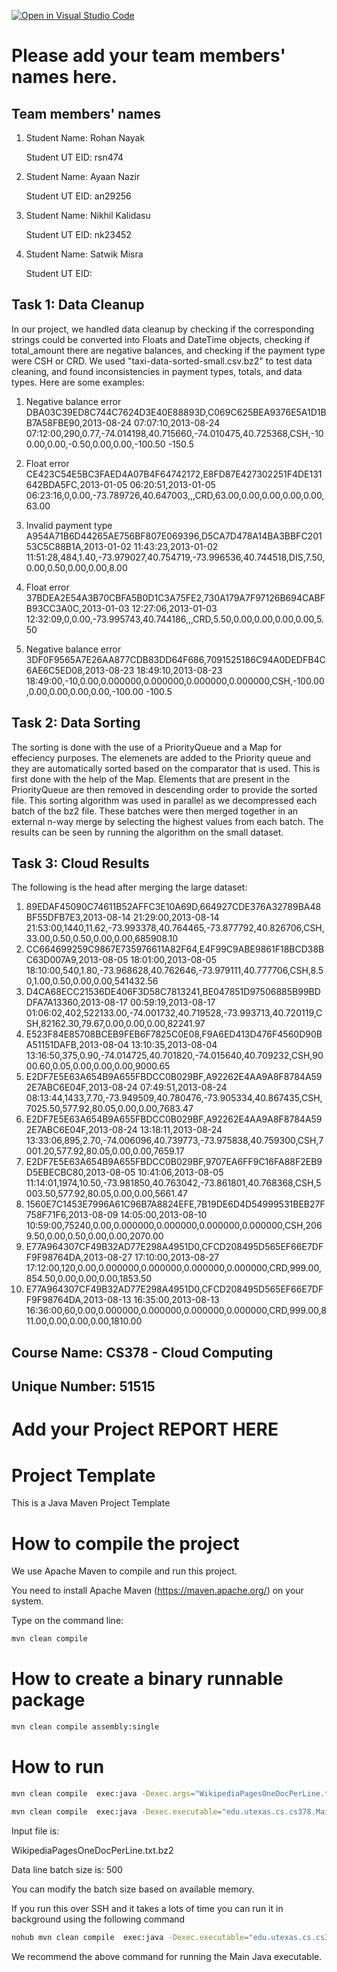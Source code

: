 [![Open in Visual Studio Code](https://classroom.github.com/assets/open-in-vscode-718a45dd9cf7e7f842a935f5ebbe5719a5e09af4491e668f4dbf3b35d5cca122.svg)](https://classroom.github.com/online_ide?assignment_repo_id=15232398&assignment_repo_type=AssignmentRepo)
# Please add your team members' names here. 

## Team members' names 

1. Student Name: Rohan Nayak

   Student UT EID: rsn474

2. Student Name: Ayaan Nazir

   Student UT EID: an29256

3. Student Name: Nikhil Kalidasu

   Student UT EID: nk23452

4. Student Name: Satwik Misra

   Student UT EID: 


## Task 1: Data Cleanup
In our project, we handled data cleanup by checking if the corresponding strings could be converted 
into Floats and DateTime objects, checking if total_amount there are negative balances, and checking 
if the payment type were CSH or CRD. We used "taxi-data-sorted-small.csv.bz2" to test data cleaning, 
and found inconsistencies in payment types, totals, and data types. Here are some examples:

1. Negative balance error
DBA03C39ED8C744C7624D3E40E88893D,C069C625BEA9376E5A1D1BB7A58FBE90,2013-08-24 07:07:10,2013-08-24 07:12:00,290,0.77,-74.014198,40.715660,-74.010475,40.725368,CSH,-100.00,0.00,-0.50,0.00,0.00,-100.50
-150.5

2. Float error
CE423C54E5BC3FAED4A07B4F64742172,E8FD87E427302251F4DE131642BDA5FC,2013-01-05 06:20:51,2013-01-05
06:23:16,0,0.00,-73.789726,40.647003,,,CRD,63.00,0.00,0.00,0.00,0.00,
63.00

3. Invalid payment type
A954A71B6D44265AE756BF807E069396,D5CA7D478A14BA3BBFC20153C5C88B1A,2013-01-02 11:43:23,2013-01-02 11:51:28,484,1.40,-73.979027,40.754719,-73.996536,40.744518,DIS,7.50,0.00,0.50,0.00,0.00,8.00

4. Float error
37BDEA2E54A3B70CBFA5B0D1C3A75FE2,730A179A7F97126B694CABFB93CC3A0C,2013-01-03 12:27:06,2013-01-03
12:32:09,0,0.00,-73.995743,40.744186,,,CRD,5.50,0.00,0.00,0.00,0.00,5.50

5. Negative balance error
3DF0F9565A7E26AA877CDB83DD64F686,7091525186C94A0DEDFB4C6AE6C5ED08,2013-08-23 18:49:10,2013-08-23 18:49:00,-10,0.00,0.000000,0.000000,0.000000,0.000000,CSH,-100.00,0.00,0.00,0.00,0.00,-100.00
-100.5



## Task 2: Data Sorting
The sorting is done with the use of a PriorityQueue and a Map for effeciency purposes.
The elemenets are added to the Priority queue and they are automatically sorted based
on the comparator that is used. This is first done with the help of the Map. Elements
that are present in the PriorityQueue are then removed in descending order to provide
the sorted file. This sorting algorithm was used in parallel as we decompressed each 
batch of the bz2 file. These batches were then merged together in an external n-way
merge by selecting the highest values from each batch. The results can be seen by
running the algorithm on the small dataset.

## Task 3: Cloud Results
The following is the head after merging the large dataset:

1. 89EDAF45090C74611B52AFFC3E10A69D,664927CDE376A32789BA48BF55DFB7E3,2013-08-14 21:29:00,2013-08-14 21:53:00,1440,11.62,-73.993378,40.764465,-73.877792,40.826706,CSH,33.00,0.50,0.50,0.00,0.00,685908.10
2. CC664699259C9867E735976611A82F64,E4F99C9ABE9861F18BCD38BC63D007A9,2013-08-05 18:01:00,2013-08-05 18:10:00,540,1.80,-73.968628,40.762646,-73.979111,40.777706,CSH,8.50,1.00,0.50,0.00,0.00,541432.56
3. D4CA68ECC21536DE406F3D58C7813241,BE047851D97506885B99BDDFA7A13360,2013-08-17 00:59:19,2013-08-17 01:06:02,402,522133.00,-74.001732,40.719528,-73.993713,40.720119,CSH,82162.30,79.67,0.00,0.00,0.00,82241.97
4. E523F84E85708BCEB9FEB6F7825C0E08,F9A6ED413D476F4560D90BA51151DAFB,2013-08-04 13:10:35,2013-08-04 13:16:50,375,0.90,-74.014725,40.701820,-74.015640,40.709232,CSH,9000.60,0.05,0.00,0.00,0.00,9000.65
5. E2DF7E5E63A654B9A655FBDCC0B029BF,A92262E4AA9A8F8784A592E7ABC6E04F,2013-08-24 07:49:51,2013-08-24 08:13:44,1433,7.70,-73.949509,40.780476,-73.905334,40.867435,CSH,7025.50,577.92,80.05,0.00,0.00,7683.47
6. E2DF7E5E63A654B9A655FBDCC0B029BF,A92262E4AA9A8F8784A592E7ABC6E04F,2013-08-24 13:18:11,2013-08-24 13:33:06,895,2.70,-74.006096,40.739773,-73.975838,40.759300,CSH,7001.20,577.92,80.05,0.00,0.00,7659.17
7. E2DF7E5E63A654B9A655FBDCC0B029BF,9707EA6FF9C16FA88F2EB9D5EBECBC80,2013-08-05 10:41:06,2013-08-05 11:14:01,1974,10.50,-73.981850,40.763042,-73.861801,40.768368,CSH,5003.50,577.92,80.05,0.00,0.00,5661.47
8. 1560E7C1453E7996A61C96B7A8824EFE,7B19DE6D4D54999531BEB27F758F71F6,2013-08-09 14:05:00,2013-08-10 10:59:00,75240,0.00,0.000000,0.000000,0.000000,0.000000,CSH,2069.50,0.00,0.50,0.00,0.00,2070.00
9. E77A964307CF49B32AD77E298A4951D0,CFCD208495D565EF66E7DFF9F98764DA,2013-08-27 17:10:00,2013-08-27 17:12:00,120,0.00,0.000000,0.000000,0.000000,0.000000,CRD,999.00,854.50,0.00,0.00,0.00,1853.50
10. E77A964307CF49B32AD77E298A4951D0,CFCD208495D565EF66E7DFF9F98764DA,2013-08-13 16:35:00,2013-08-13 16:36:00,60,0.00,0.000000,0.000000,0.000000,0.000000,CRD,999.00,811.00,0.00,0.00,0.00,1810.00

##  Course Name: CS378 - Cloud Computing 

##  Unique Number: 51515
    


# Add your Project REPORT HERE 


# Project Template

This is a Java Maven Project Template


# How to compile the project

We use Apache Maven to compile and run this project. 

You need to install Apache Maven (https://maven.apache.org/)  on your system. 

Type on the command line: 

```bash
mvn clean compile
```

# How to create a binary runnable package 


```bash
mvn clean compile assembly:single
```


# How to run

```bash
mvn clean compile  exec:java -Dexec.args="WikipediaPagesOneDocPerLine.txt.bz2 300"
```



```bash
mvn clean compile  exec:java -Dexec.executable="edu.utexas.cs.cs378.Main"  -Dexec.args="WikipediaPagesOneDocPerLine.txt.bz2 500"
```


Input file is: 

WikipediaPagesOneDocPerLine.txt.bz2 

Data line batch size is: 500

You can modify the batch size based on available memory.


If you run this over SSH and it takes a lots of time you can run it in background using the following command

```bash
nohub mvn clean compile  exec:java -Dexec.executable="edu.utexas.cs.cs378.Main"  -Dexec.args="WikipediaPagesOneDocPerLine.txt.bz2 500"  & 
```

We recommend the above command for running the Main Java executable. 
